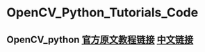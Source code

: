 # OpenCV_Python_Tutorials_Code
## OpenCV_python [官方原文教程链接][1]  [中文链接][2]

[1]: https://opencv-python-tutroals.readthedocs.io/en/latest/py_tutorials/py_tutorials.html
[2]: https://www.cnblogs.com/Undo-self-blog/p/8423851.html

